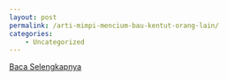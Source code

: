 ```yaml
---
layout: post
permalink: /arti-mimpi-mencium-bau-kentut-orang-lain/
categories:
    - Uncategorized
---
```


[Baca Selengkapnya](/01)